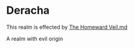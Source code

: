 # Deracha

This realm is effected by [The Homeward Veil.md](../Concepts/The%20Homeward%20Veil.md)

A realm with evil origin